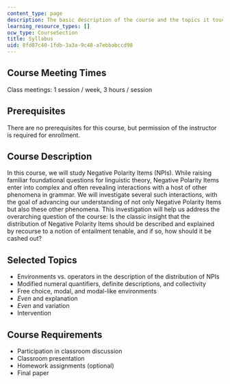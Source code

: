 ```yaml
---
content_type: page
description: The basic description of the course and the topics it touched on.
learning_resource_types: []
ocw_type: CourseSection
title: Syllabus
uid: 8fd87c40-1fdb-3a3a-9c48-a7ebbabccd98
---
```


Course Meeting Times
--------------------

Class meetings: 1 session / week, 3 hours / session

Prerequisites
-------------

There are no prerequisites for this course, but permission of the instructor is required for enrollment.

Course Description
------------------

In this course, we will study Negative Polarity Items (NPIs). While raising familiar foundational questions for linguistic theory, Negative Polarity Items enter into complex and often revealing interactions with a host of other phenomena in grammar. We will investigate several such interactions, with the goal of advancing our understanding of not only Negative Polarity Items but also these other phenomena. This investigation will help us address the overarching question of the course: Is the classic insight that the distribution of Negative Polarity Items should be described and explained by recourse to a notion of entailment tenable, and if so, how should it be cashed out?

Selected Topics
---------------

*   Environments vs. operators in the description of the distribution of NPIs
*   Modified numeral quantifiers, definite descriptions, and collectivity
*   Free choice, modal, and modal-like environments
*   _Even_ and explanation
*   _Even_ and variation
*   Intervention

Course Requirements
-------------------

*   Participation in classroom discussion
*   Classroom presentation
*   Homework assignments (optional)
*   Final paper